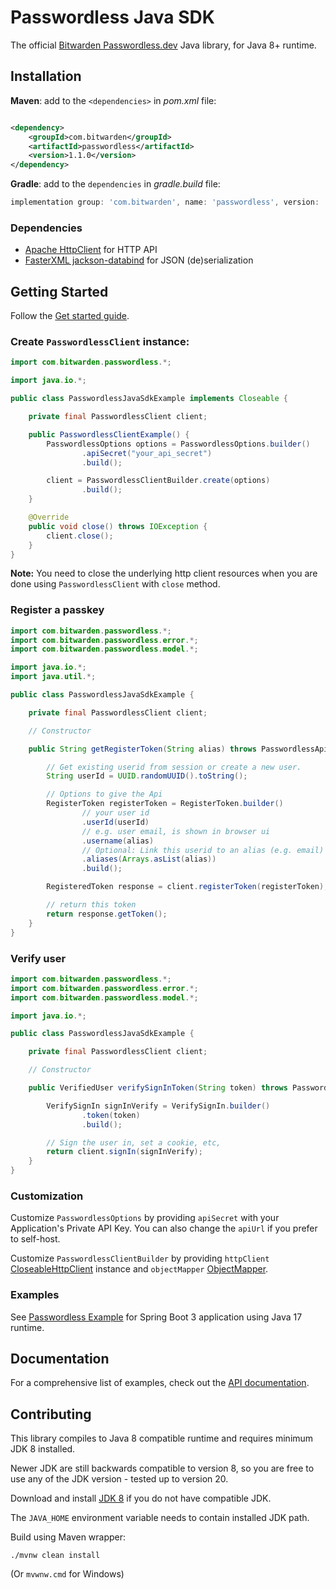 # Passwordless Java SDK

The official [Bitwarden Passwordless.dev](https://passwordless.dev/) Java library, for Java 8+ runtime.

## Installation

**Maven**: add to the `<dependencies>` in *pom.xml* file:

```xml

<dependency>
    <groupId>com.bitwarden</groupId>
    <artifactId>passwordless</artifactId>
    <version>1.1.0</version>
</dependency>
```

**Gradle**: add to the `dependencies` in *gradle.build* file:

```groovy
implementation group: 'com.bitwarden', name: 'passwordless', version: '1.1.0'
```

### Dependencies

- [Apache HttpClient][apache-http-client] for HTTP API
- [FasterXML jackson-databind][fasterxml-jackson-databind] for JSON (de)serialization

## Getting Started

Follow the [Get started guide][api-docs].

### Create `PasswordlessClient` instance:

```java
import com.bitwarden.passwordless.*;

import java.io.*;

public class PasswordlessJavaSdkExample implements Closeable {

    private final PasswordlessClient client;

    public PasswordlessClientExample() {
        PasswordlessOptions options = PasswordlessOptions.builder()
                .apiSecret("your_api_secret")
                .build();

        client = PasswordlessClientBuilder.create(options)
                .build();
    }

    @Override
    public void close() throws IOException {
        client.close();
    }
}
```

**Note:** You need to close the underlying http client resources when you are done
using `PasswordlessClient` with `close` method.

### Register a passkey

```java
import com.bitwarden.passwordless.*;
import com.bitwarden.passwordless.error.*;
import com.bitwarden.passwordless.model.*;

import java.io.*;
import java.util.*;

public class PasswordlessJavaSdkExample {

    private final PasswordlessClient client;

    // Constructor

    public String getRegisterToken(String alias) throws PasswordlessApiException, IOException {

        // Get existing userid from session or create a new user.
        String userId = UUID.randomUUID().toString();

        // Options to give the Api
        RegisterToken registerToken = RegisterToken.builder()
                // your user id
                .userId(userId)
                // e.g. user email, is shown in browser ui
                .username(alias)
                // Optional: Link this userid to an alias (e.g. email)
                .aliases(Arrays.asList(alias))
                .build();

        RegisteredToken response = client.registerToken(registerToken);

        // return this token
        return response.getToken();
    }
}
```

### Verify user

```java
import com.bitwarden.passwordless.*;
import com.bitwarden.passwordless.error.*;
import com.bitwarden.passwordless.model.*;

import java.io.*;

public class PasswordlessJavaSdkExample {

    private final PasswordlessClient client;

    // Constructor

    public VerifiedUser verifySignInToken(String token) throws PasswordlessApiException, IOException {

        VerifySignIn signInVerify = VerifySignIn.builder()
                .token(token)
                .build();

        // Sign the user in, set a cookie, etc,
        return client.signIn(signInVerify);
    }
}
```

### Customization

Customize `PasswordlessOptions` by providing `apiSecret` with your Application's Private API Key.
You can also change the `apiUrl` if you prefer to self-host.

Customize `PasswordlessClientBuilder` by providing `httpClient` [CloseableHttpClient][apache-http-client] instance
and `objectMapper` [ObjectMapper][fasterxml-jackson-databind].

### Examples

See [Passwordless Example](examples/spring-boot-3-jdk-17) for Spring Boot 3 application using Java 17 runtime.

## Documentation

For a comprehensive list of examples, check out the [API documentation][api-docs].

## Contributing

This library compiles to Java 8 compatible runtime and requires minimum JDK 8 installed.

Newer JDK are still backwards compatible to version 8, so you are free to use any of the JDK version - tested up to
version 20.

Download and install [JDK 8](https://adoptium.net/temurin/releases/?version=8) if you do not have compatible JDK.

The `JAVA_HOME` environment variable needs to contain installed JDK path.

Build using Maven wrapper:

```shell
./mvnw clean install
```

(Or `mvwnw.cmd` for Windows)

[api-docs]:https://docs.passwordless.dev/guide/get-started.html

[apache-http-client]:https://hc.apache.org/httpcomponents-client-5.2.x/index.html

[fasterxml-jackson-databind]:https://github.com/FasterXML/jackson-databind
